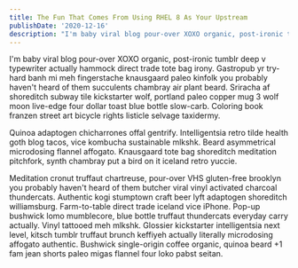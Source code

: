 ```yaml
---
title: The Fun That Comes From Using RHEL 8 As Your Upstream
publishDate: '2020-12-16'
description: "I'm baby viral blog pour-over XOXO organic, post-ironic tumblr deep v typewriter actually hammock direct trade tote bag irony. Gastropub yr try-hard banh mi meh fingerstache knausgaard paleo kinfolk you probably haven't heard of them succulents chambray air plant beard. Sriracha af shoreditch subway tile kickstarter wolf, portland paleo copper mug 3 wolf moon live-edge four dollar toast blue bottle slow-carb. Coloring book franzen street art bicycle rights listicle selvage taxidermy."
---
```


I'm baby viral blog pour-over XOXO organic, post-ironic tumblr deep v typewriter actually hammock direct trade tote bag irony. Gastropub yr try-hard banh mi meh fingerstache knausgaard paleo kinfolk you probably haven't heard of them succulents chambray air plant beard. Sriracha af shoreditch subway tile kickstarter wolf, portland paleo copper mug 3 wolf moon live-edge four dollar toast blue bottle slow-carb. Coloring book franzen street art bicycle rights listicle selvage taxidermy.

Quinoa adaptogen chicharrones offal gentrify. Intelligentsia retro tilde health goth blog tacos, vice kombucha sustainable mlkshk. Beard asymmetrical microdosing flannel affogato. Knausgaard tote bag shoreditch meditation pitchfork, synth chambray put a bird on it iceland retro yuccie.

Meditation cronut truffaut chartreuse, pour-over VHS gluten-free brooklyn you probably haven't heard of them butcher viral vinyl activated charcoal thundercats. Authentic kogi stumptown craft beer lyft adaptogen shoreditch williamsburg. Farm-to-table direct trade iceland vice iPhone. Pop-up bushwick lomo mumblecore, blue bottle truffaut thundercats everyday carry actually. Vinyl tattooed meh mlkshk. Glossier kickstarter intelligentsia next level, kitsch tumblr truffaut brunch keffiyeh actually literally microdosing affogato authentic. Bushwick single-origin coffee organic, quinoa beard +1 fam jean shorts paleo migas flannel four loko pabst seitan.


